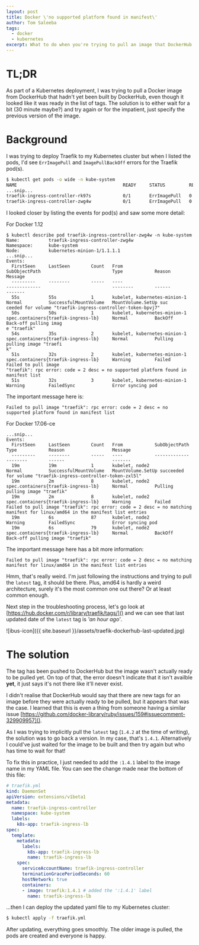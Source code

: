 ```yaml
---
layout: post
title: Docker \'no supported platform found in manifest\'
author: Tom Saleeba
tags:
  - docker
  - kubernetes
excerpt: What to do when you're trying to pull an image that DockerHub hasn't built yet.
---
```


# TL;DR
As part of a Kubernetes deployment, I was trying to pull a Docker image from DockerHub that hadn't yet been built by DockerHub, even though it looked like it was ready in the list of tags. The solution is to either wait for a bit (30 minute maybe?) and try again or for the impatient, just specify the previous version of the image.

# Background
I was trying to deploy Traefik to my Kubernetes cluster but when I listed the pods, I'd see `ErrImagePull` and `ImagePullBackOff` errors for the Traefik pod(s).

```bash
$ kubectl get pods -o wide -n kube-system
NAME                                        READY     STATUS         RESTARTS   AGE       IP                NODE
...snip...
traefik-ingress-controller-rk97s            0/1       ErrImagePull   0          34s       1.1.1.2     kubernetes-minion-2
traefik-ingress-controller-zwg4w            0/1       ErrImagePull   0          34s       1.1.1.1     kubernetes-minion-1
```

I looked closer by listing the events for pod(s) and saw some more detail:

For Docker 1.12
```
$ kubectl describe pod traefik-ingress-controller-zwg4w -n kube-system
Name:           traefik-ingress-controller-zwg4w
Namespace:      kube-system
Node:           kubernetes-minion-1/1.1.1.1
...snip...
Events:
  FirstSeen     LastSeen        Count   From                            SubObjectPath                           Type            Reason                  Message
  ---------     --------        -----   ----                            -------------                           --------        ------                  -------
  55s           55s             1       kubelet, kubernetes-minion-1                                            Normal          SuccessfulMountVolume   MountVolume.SetUp suc
ceeded for volume "traefik-ingress-controller-token-bpvj7" 
  50s           50s             1       kubelet, kubernetes-minion-1    spec.containers{traefik-ingress-lb}     Normal          BackOff                 Back-off pulling imag
e "traefik"
  54s           35s             2       kubelet, kubernetes-minion-1    spec.containers{traefik-ingress-lb}     Normal          Pulling                 pulling image "traefi
k"
  51s           32s             2       kubelet, kubernetes-minion-1    spec.containers{traefik-ingress-lb}     Warning         Failed                  Failed to pull image 
"traefik": rpc error: code = 2 desc = no supported platform found in manifest list
  51s           32s             3       kubelet, kubernetes-minion-1                                            Warning         FailedSync              Error syncing pod
```
The important message here is:
```
Failed to pull image "traefik": rpc error: code = 2 desc = no supported platform found in manifest list
```
For Docker 17.06-ce
```
...snip...
Events:
  FirstSeen     LastSeen        Count   From            SubObjectPath                           Type            Reason                  Message
  ---------     --------        -----   ----            -------------                           --------        ------                  -------
  19m           19m             1       kubelet, node2                                          Normal          SuccessfulMountVolume   MountVolume.SetUp succeeded for volume "traefik-ingress-controller-token-zxl5l"
  19m           2m              8       kubelet, node2  spec.containers{traefik-ingress-lb}     Normal          Pulling                 pulling image "traefik"
  19m           2m              8       kubelet, node2  spec.containers{traefik-ingress-lb}     Warning         Failed                  Failed to pull image "traefik": rpc error: code = 2 desc = no matching manifest for linux/amd64 in the manifest list entries
  19m           6s              87      kubelet, node2                                          Warning         FailedSync              Error syncing pod
  19m           6s              79      kubelet, node2  spec.containers{traefik-ingress-lb}     Normal          BackOff                 Back-off pulling image "traefik"
```
The important message here has a bit more information:
```
Failed to pull image "traefik": rpc error: code = 2 desc = no matching manifest for linux/amd64 in the manifest list entries
```

Hmm, that's really weird. I'm just following the instructions and trying to pull the `latest` tag, it should be there. Plus, amd64 is hardly a weird architecture, surely it's the most common one out there? Or at least common enough.

Next step in the troubleshooting process, let's go look at [https://hub.docker.com/r/library/traefik/tags/]() and we can see that last updated date of the `latest` tag is *'an hour ago'*.

![ibus-icon]({{ site.baseurl }}/assets/traefik-dockerhub-last-updated.jpg)

# The solution

The tag has been pushed to DockerHub but the image wasn't actually ready to be pulled yet. On top of that, the error doesn't indicate that it isn't availble **yet**, it just says it's not there like it'll never exist.

I didn't realise that DockerHub would say that there are new tags for an image before they were actually ready to be pulled, but it appears that was the case. I learned that this is even a thing from someone having a similar issue [https://github.com/docker-library/ruby/issues/159#issuecomment-329909957]().

As I was trying to implicitly pull the `latest` tag (`1.4.2` at the time of writing), the solution was to go back a version. In my case, that's `1.4.1`. Alternatively I could've just waited for the image to be built and then try again but who has time to wait for that!

To fix this in practice, I just needed to add the `:1.4.1` label to the image name in my YAML file. You can see the change made near the bottom of this file:

```yaml
# traefik.yml
kind: DaemonSet
apiVersion: extensions/v1beta1
metadata:
  name: traefik-ingress-controller
  namespace: kube-system
  labels:
    k8s-app: traefik-ingress-lb
spec:
  template:
    metadata:
      labels:
        k8s-app: traefik-ingress-lb
        name: traefik-ingress-lb
    spec:
      serviceAccountName: traefik-ingress-controller
      terminationGracePeriodSeconds: 60
      hostNetwork: true
      containers:
      - image: traefik:1.4.1 # added the ':1.4.1' label
        name: traefik-ingress-lb
```
...then I can deploy the updated yaml file to my Kubernetes cluster:
```bash
$ kubectl apply -f traefik.yml
```

After updating, everything goes smoothly. The older image is pulled, the pods are created and everyone is happy.
